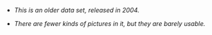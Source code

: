 - *This is an older data set, released in 2004.*

- *There are fewer kinds of pictures in it, but they are barely usable.*